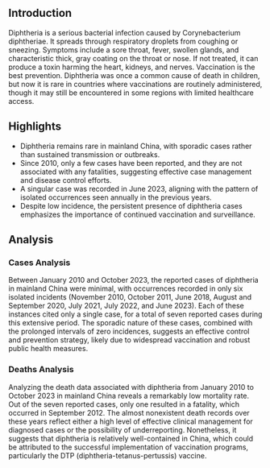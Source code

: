 
## Introduction

Diphtheria is a serious bacterial infection caused by Corynebacterium diphtheriae. It spreads through respiratory droplets from coughing or sneezing. Symptoms include a sore throat, fever, swollen glands, and characteristic thick, gray coating on the throat or nose. If not treated, it can produce a toxin harming the heart, kidneys, and nerves. Vaccination is the best prevention. Diphtheria was once a common cause of death in children, but now it is rare in countries where vaccinations are routinely administered, though it may still be encountered in some regions with limited healthcare access.

## Highlights

- Diphtheria remains rare in mainland China, with sporadic cases rather than sustained transmission or outbreaks. <br/>
- Since 2010, only a few cases have been reported, and they are not associated with any fatalities, suggesting effective case management and disease control efforts. <br/>
- A singular case was recorded in June 2023, aligning with the pattern of isolated occurrences seen annually in the previous years. <br/>
- Despite low incidence, the persistent presence of diphtheria cases emphasizes the importance of continued vaccination and surveillance. <br/>

## Analysis

### Cases Analysis
Between January 2010 and October 2023, the reported cases of diphtheria in mainland China were minimal, with occurrences recorded in only six isolated incidents (November 2010, October 2011, June 2018, August and September 2020, July 2021, July 2022, and June 2023). Each of these instances cited only a single case, for a total of seven reported cases during this extensive period. The sporadic nature of these cases, combined with the prolonged intervals of zero incidences, suggests an effective control and prevention strategy, likely due to widespread vaccination and robust public health measures.

### Deaths Analysis
Analyzing the death data associated with diphtheria from January 2010 to October 2023 in mainland China reveals a remarkably low mortality rate. Out of the seven reported cases, only one resulted in a fatality, which occurred in September 2012. The almost nonexistent death records over these years reflect either a high level of effective clinical management for diagnosed cases or the possibility of underreporting. Nonetheless, it suggests that diphtheria is relatively well-contained in China, which could be attributed to the successful implementation of vaccination programs, particularly the DTP (diphtheria-tetanus-pertussis) vaccine.

